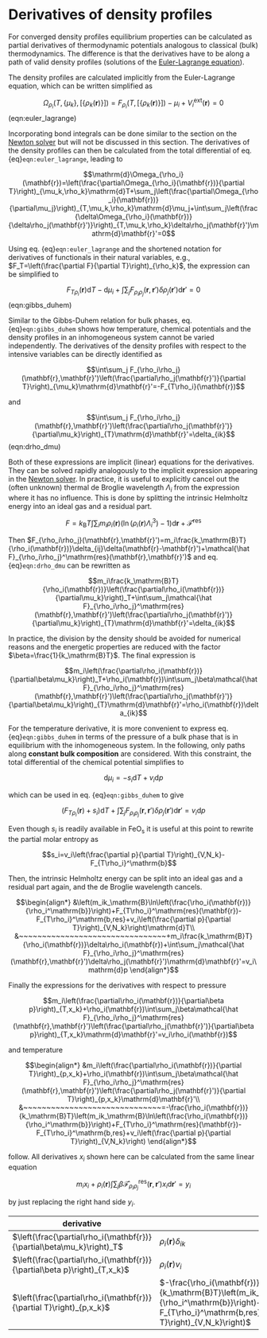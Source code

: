 # Derivatives of density profiles
For converged density profiles equilibrium properties can be calculated as partial derivatives of thermodynamic potentials analogous to classical (bulk) thermodynamics. The difference is that the derivatives have to be along a path of valid density profiles (solutions of the [Euler-Lagrange equation](euler_lagrange_equation.md)).

The density profiles are calculated implicitly from the Euler-Lagrange equation, which can be written simplified as

$$\Omega_{\rho_i}(T,\lbrace\mu_k\rbrace,[\lbrace\rho_k(\mathbf{r})\rbrace])=F_{\rho_i}(T,[\lbrace\rho_k(\mathbf{r})\rbrace])-\mu_i+V_i^\mathrm{ext}(\mathbf{r})=0$$ (eqn:euler_lagrange)

Incorporating bond integrals can be done similar to the section on the [Newton solver](solver.md) but will not be discussed in this section. The derivatives of the density profiles can then be calculated from the total differential of eq. {eq}`eqn:euler_lagrange`, leading to

$$\mathrm{d}\Omega_{\rho_i}(\mathbf{r})=\left(\frac{\partial\Omega_{\rho_i}(\mathbf{r})}{\partial T}\right)_{\mu_k,\rho_k}\mathrm{d}T+\sum_j\left(\frac{\partial\Omega_{\rho_i}(\mathbf{r})}{\partial\mu_j}\right)_{T,\mu_k,\rho_k}\mathrm{d}\mu_j+\int\sum_j\left(\frac{\delta\Omega_{\rho_i}(\mathbf{r})}{\delta\rho_j(\mathbf{r}')}\right)_{T,\mu_k,\rho_k}\delta\rho_j(\mathbf{r}')\mathrm{d}\mathbf{r}'=0$$

Using eq. {eq}`eqn:euler_lagrange` and the shortened notation for derivatives of functionals in their natural variables, e.g., $F_T=\left(\frac{\partial F}{\partial T}\right)_{\rho_k}$, the expression can be simplified to

$$F_{T\rho_i}(\mathbf{r})\mathrm{d}T-\mathrm{d}\mu_i+\int\sum_j F_{\rho_i\rho_j}(\mathbf{r},\mathbf{r}')\delta\rho_j(\mathbf{r}')\mathrm{d}\mathbf{r}'=0$$ (eqn:gibbs_duhem)

Similar to the Gibbs-Duhem relation for bulk phases, eq. {eq}`eqn:gibbs_duhem` shows how temperature, chemical potentials and the density profiles in an inhomogeneous system cannot be varied independently. The derivatives of the density profiles with respect to the intensive variables can be directly identified as

$$\int\sum_j F_{\rho_i\rho_j}(\mathbf{r},\mathbf{r}')\left(\frac{\partial\rho_j(\mathbf{r}')}{\partial T}\right)_{\mu_k}\mathrm{d}\mathbf{r}'=-F_{T\rho_i}(\mathbf{r})$$

and

$$\int\sum_j F_{\rho_i\rho_j}(\mathbf{r},\mathbf{r}')\left(\frac{\partial\rho_j(\mathbf{r}')}{\partial\mu_k}\right)_{T}\mathrm{d}\mathbf{r}'=\delta_{ik}$$ (eqn:drho_dmu)

Both of these expressions are implicit (linear) equations for the derivatives. They can be solved rapidly analogously to the implicit expression appearing in the [Newton solver](solver.md). In practice, it is useful to explicitly cancel out the (often unknown) thermal de Broglie wavelength $\Lambda_i$ from the expression where it has no influence. This is done by splitting the intrinsic Helmholtz energy into an ideal gas and a residual part.

$$F=k_\mathrm{B}T\int\sum_im_i\rho_i(\mathbf{r})\left(\ln\left(\rho_i(\mathbf{r})\Lambda_i^3\right)-1\right)\mathrm{d}\mathbf{r}+\mathcal{\hat F}^\mathrm{res}$$

Then $F_{\rho_i\rho_j}(\mathbf{r},\mathbf{r}')=m_i\frac{k_\mathrm{B}T}{\rho_i(\mathbf{r})}\delta_{ij}\delta(\mathbf{r}-\mathbf{r}')+\mathcal{\hat F}_{\rho_i\rho_j}^\mathrm{res}(\mathbf{r},\mathbf{r}')$ and eq. {eq}`eqn:drho_dmu` can be rewritten as

$$m_i\frac{k_\mathrm{B}T}{\rho_i(\mathbf{r})}\left(\frac{\partial\rho_i(\mathbf{r})}{\partial\mu_k}\right)_T+\int\sum_j\mathcal{\hat F}_{\rho_i\rho_j}^\mathrm{res}(\mathbf{r},\mathbf{r}')\left(\frac{\partial\rho_j(\mathbf{r}')}{\partial\mu_k}\right)_{T}\mathrm{d}\mathbf{r}'=\delta_{ik}$$

In practice, the division by the density should be avoided for numerical reasons and the energetic properties are reduced with the factor $\beta=\frac{1}{k_\mathrm{B}T}$. The final expression is

$$m_i\left(\frac{\partial\rho_i(\mathbf{r})}{\partial\beta\mu_k}\right)_T+\rho_i(\mathbf{r})\int\sum_j\beta\mathcal{\hat F}_{\rho_i\rho_j}^\mathrm{res}(\mathbf{r},\mathbf{r}')\left(\frac{\partial\rho_j(\mathbf{r}')}{\partial\beta\mu_k}\right)_{T}\mathrm{d}\mathbf{r}'=\rho_i(\mathbf{r})\delta_{ik}$$

For the temperature derivative, it is more convenient to express eq. {eq}`eqn:gibbs_duhem` in terms of the pressure of a bulk phase that is in equilibrium with the inhomogeneous system. In the following, only paths along **constant bulk composition** are considered. With this constraint, the total differential of the chemical potential simplifies to

$$\mathrm{d}\mu_i=-s_i\mathrm{d}T+v_i\mathrm{d}p$$

which can be used in eq. {eq}`eqn:gibbs_duhem` to give

$$\left(F_{T\rho_i}(\mathbf{r})+s_i\right)\mathrm{d}T+\int\sum_j F_{\rho_i\rho_j}(\mathbf{r},\mathbf{r}')\delta\rho_j(\mathbf{r}')\mathrm{d}\mathbf{r}'=v_i\mathrm{d}p$$

Even though $s_i$ is readily available in $\text{FeO}_\text{s}$ it is useful at this point to rewrite the partial molar entropy as

$$s_i=v_i\left(\frac{\partial p}{\partial T}\right)_{V,N_k}-F_{T\rho_i}^\mathrm{b}$$

Then, the intrinsic Helmholtz energy can be split into an ideal gas and a residual part again, and the de Broglie wavelength cancels.

$$\begin{align*}
&\left(m_ik_\mathrm{B}\ln\left(\frac{\rho_i(\mathbf{r})}{\rho_i^\mathrm{b}}\right)+F_{T\rho_i}^\mathrm{res}(\mathbf{r})-F_{T\rho_i}^\mathrm{b,res}+v_i\left(\frac{\partial p}{\partial T}\right)_{V,N_k}\right)\mathrm{d}T\\
&~~~~~~~~~~~~~~~~~~~~~~~~~~~~~~~~+m_i\frac{k_\mathrm{B}T}{\rho_i(\mathbf{r})}\delta\rho_i(\mathbf{r})+\int\sum_j\mathcal{\hat F}_{\rho_i\rho_j}^\mathrm{res}(\mathbf{r},\mathbf{r}')\delta\rho_j(\mathbf{r}')\mathrm{d}\mathbf{r}'=v_i\mathrm{d}p
\end{align*}$$

Finally the expressions for the derivatives with respect to pressure

$$m_i\left(\frac{\partial\rho_i(\mathbf{r})}{\partial\beta p}\right)_{T,x_k}+\rho_i(\mathbf{r})\int\sum_j\beta\mathcal{\hat F}_{\rho_i\rho_j}^\mathrm{res}(\mathbf{r},\mathbf{r}')\left(\frac{\partial\rho_j(\mathbf{r}')}{\partial\beta p}\right)_{T,x_k}\mathrm{d}\mathbf{r}'=v_i\rho_i(\mathbf{r})$$

and temperature

$$\begin{align*}
&m_i\left(\frac{\partial\rho_i(\mathbf{r})}{\partial T}\right)_{p,x_k}+\rho_i(\mathbf{r})\int\sum_j\beta\mathcal{\hat F}_{\rho_i\rho_j}^\mathrm{res}(\mathbf{r},\mathbf{r}')\left(\frac{\partial\rho_j(\mathbf{r}')}{\partial T}\right)_{p,x_k}\mathrm{d}\mathbf{r}'\\
&~~~~~~~~~~~~~~~~~~~~~~~~~~~~~~=-\frac{\rho_i(\mathbf{r})}{k_\mathrm{B}T}\left(m_ik_\mathrm{B}\ln\left(\frac{\rho_i(\mathbf{r})}{\rho_i^\mathrm{b}}\right)+F_{T\rho_i}^\mathrm{res}(\mathbf{r})-F_{T\rho_i}^\mathrm{b,res}+v_i\left(\frac{\partial p}{\partial T}\right)_{V,N_k}\right)
\end{align*}$$

follow. All derivatives $x_i$ shown here can be calculated from the same linear equation

$$m_ix_i+\rho_i(\mathbf{r})\int\sum_j\beta\mathcal{\hat F}_{\rho_i\rho_j}^\mathrm{res}(\mathbf{r},\mathbf{r}')x_i\mathrm{d}\mathbf{r}'=y_i$$

by just replacing the right hand side $y_i$.

|derivative|right hand side|
|-|-|
|$\left(\frac{\partial\rho_i(\mathbf{r})}{\partial\beta\mu_k}\right)_T$|$\rho_i(\mathbf{r})\delta_{ik}$|
|$\left(\frac{\partial\rho_i(\mathbf{r})}{\partial\beta p}\right)_{T,x_k}$|$\rho_i(\mathbf{r})v_i$|
|$\left(\frac{\partial\rho_i(\mathbf{r})}{\partial T}\right)_{p,x_k}$|$-\frac{\rho_i(\mathbf{r})}{k_\mathrm{B}T}\left(m_ik_\mathrm{B}\ln\left(\frac{\rho_i(\mathbf{r})}{\rho_i^\mathrm{b}}\right)+F_{T\rho_i}^\mathrm{res}(\mathbf{r})-F_{T\rho_i}^\mathrm{b,res}+v_i\left(\frac{\partial p}{\partial T}\right)_{V,N_k}\right)$|